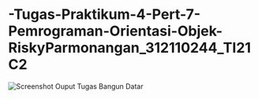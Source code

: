 # -Tugas-Praktikum-4-Pert-7-Pemrograman-Orientasi-Objek-RiskyParmonangan_312110244_TI21C2


![Screenshot Ouput Tugas Bangun Datar](https://user-images.githubusercontent.com/116358507/201248406-1ec0c2f3-ae4f-4a25-9402-4740e67079bf.png)
